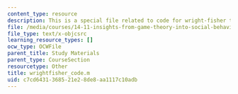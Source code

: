 ```yaml
---
content_type: resource
description: This is a special file related to code for wright-fisher topic.
file: /media/courses/14-11-insights-from-game-theory-into-social-behavior-fall-2013/c7cd6431368521e28de8aa1117c10adb_wrightfisher_code.m
file_type: text/x-objcsrc
learning_resource_types: []
ocw_type: OCWFile
parent_title: Study Materials
parent_type: CourseSection
resourcetype: Other
title: wrightfisher_code.m
uid: c7cd6431-3685-21e2-8de8-aa1117c10adb
---
```

